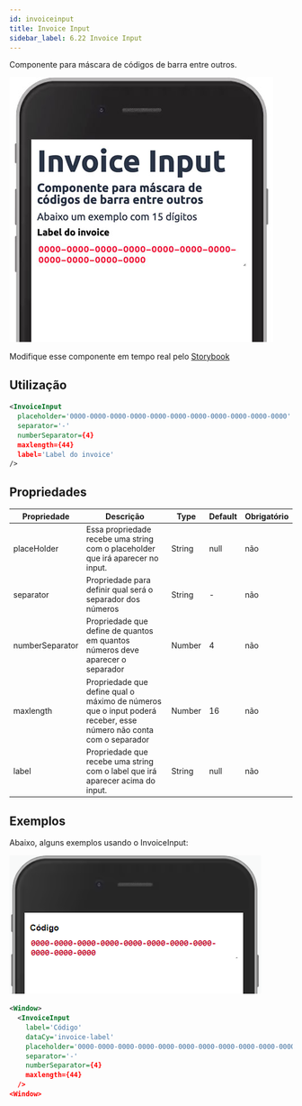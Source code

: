 ```yaml
---
id: invoiceinput
title: Invoice Input
sidebar_label: 6.22 Invoice Input
---
```


Componente para máscara de códigos de barra entre outros.

![modal](assets/images_components/v2.0.0/invoice-input.jpg)

Modifique esse componente em tempo real pelo [Storybook](https://ame-miniapp-components.calindra.com.br/storybook/?path=/story/intera%C3%A7%C3%B5es-invoiceinput--basic)

## Utilização

```xml
<InvoiceInput
  placeholder='0000-0000-0000-0000-0000-0000-0000-0000-0000-0000-0000'
  separator='-'
  numberSeparator={4}
  maxlength={44}
  label='Label do invoice'
/>
```

## Propriedades

| Propriedade     | Descrição                                                                                                         | Type   | Default | Obrigatório |
|-----------------|-------------------------------------------------------------------------------------------------------------------|--------|---------|-------------|
| placeHolder     | Essa propriedade recebe uma string com o placeholder que irá aparecer no input.                                   | String | null    | não         |
| separator       | Propriedade para definir qual será o separador dos números                                                        | String | -       | não         |
| numberSeparator | Propriedade que define de quantos em quantos números deve aparecer o separador                                    | Number | 4       | não         |
| maxlength       | Propriedade que define qual o máximo de números que o input poderá receber, esse número não conta com o separador | Number | 16      | não         |
| label           | Propriedade que recebe uma string com o label que irá aparecer acima do input.                                    | String | null    | não         |

## Exemplos

Abaixo, alguns exemplos usando o InvoiceInput:

![bullet](assets/images_components/v2.18.0/invoiceInput_ex1.png)

```xml
<Window>
  <InvoiceInput
    label='Código'
    dataCy='invoice-label'
    placeholder='0000-0000-0000-0000-0000-0000-0000-0000-0000-0000-0000'
    separator='-'
    numberSeparator={4}
    maxlength={44}
  />
<Window>
```

